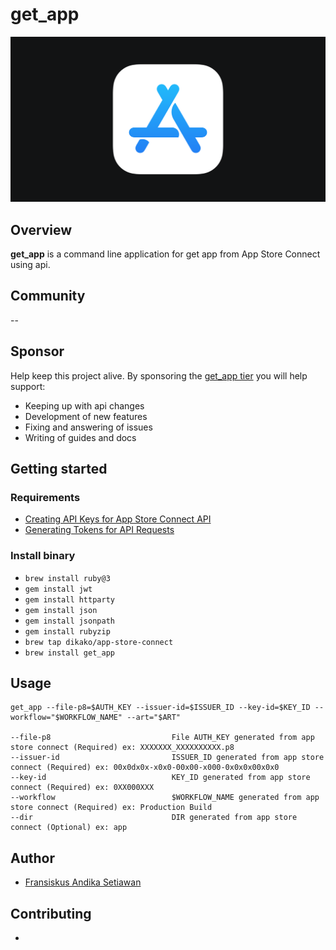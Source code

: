# get_app

<img src="assets/image/asc-logo.png">

## Overview

**get_app** is a command line application for get app from App Store Connect using api.

## Community

--

## Sponsor

Help keep this project alive. By sponsoring the [get_app tier](https://github.com/sponsors/dikako)
you will help support:

- Keeping up with api changes
- Development of new features
- Fixing and answering of issues
- Writing of guides and docs

## Getting started

### Requirements

- [Creating API Keys for App Store Connect API](https://developer.apple.com/documentation/appstoreconnectapi/creating_api_keys_for_app_store_connect_api)
- [Generating Tokens for API Requests](https://developer.apple.com/documentation/appstoreconnectapi/generating_tokens_for_api_requests)


### Install binary

- ``brew install ruby@3``
- ``gem install jwt``
- ``gem install httparty``
- ``gem install json``
- ``gem install jsonpath``
- ``gem install rubyzip``
- ``brew tap dikako/app-store-connect``
- ``brew install get_app``

## Usage
```
get_app --file-p8=$AUTH_KEY --issuer-id=$ISSUER_ID --key-id=$KEY_ID --workflow="$WORKFLOW_NAME" --art="$ART"

--file-p8                           File AUTH_KEY generated from app store connect (Required) ex: XXXXXXX_XXXXXXXXXX.p8              
--issuer-id                         ISSUER_ID generated from app store connect (Required) ex: 00x0dx0x-x0x0-00x00-x000-0x0x0x00x0x0               
--key-id                            KEY_ID generated from app store connect (Required) ex: 0XX000XXX             
--workflow                          $WORKFLOW_NAME generated from app store connect (Required) ex: Production Build           
--dir                               DIR generated from app store connect (Optional) ex: app         
```

## Author
- [Fransiskus Andika Setiawan](https://www.linkedin.com/in/fransiskus-andika-setiawan/)

## Contributing

- 
